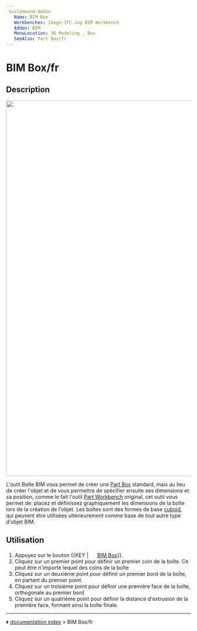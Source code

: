 ```yaml
---
 GuiCommand:Addon
   Name: BIM Box
   Workbenches: Image:IFC.svg BIM Workbench
   Addon: BIM
   MenuLocation: 3D Modeling , Box
   SeeAlso: Part Box/fr
---
```


# BIM Box/fr

## Description

<img alt="" src=images/BIM_box_screenshot.png  style="width:1024px;">

L'outil Boîte BIM vous permet de créer une [Part Box](Part_Box/fr.md) standard, mais au lieu de créer l'objet et de vous permettre de spécifier ensuite ses dimensions et sa position, comme le fait l'outil [Part Workbench](Part_Workbench.md) original, cet outil vous permet de: placez et définissez graphiquement les dimensions de la boîte lors de la création de l\'objet. Les boîtes sont des formes de base [cuboid](https://en.wikipedia.org/wiki/Cuboid), qui peuvent être utilisées ultérieurement comme base de tout autre type d\'objet BIM.

## Utilisation

1.  Appuyez sur le bouton {{KEY | <img src="images/_BIM_Box.png_" width= 16px> [BIM Box](BIM_Box/fr.md)}}.
2.  Cliquez sur un premier point pour définir un premier coin de la boîte. Ce peut être n\'importe lequel des coins de la boîte
3.  Cliquez sur un deuxième point pour définir un premier bord de la boîte, en partant du premier point.
4.  Cliquez sur un troisième point pour définir une première face de la boîte, orthogonale au premier bord
5.  Cliquez sur un quatrième point pour définir la distance d\'extrusion de la première face, formant ainsi la boîte finale.



---
⏵ [documentation index](../README.md) > BIM Box/fr
